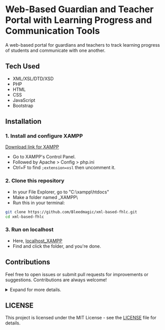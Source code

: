 # Web-Based Guardian and Teacher Portal with Learning Progress and Communication Tools

A web-based portal for guardians and teachers to track learning progress of students and communicate with one another.

## Tech Used

- XML/XSL/DTD/XSD
- PHP
- HTML
- CSS
- JavaScript
- Bootstrap

## Installation

### 1. Install and configure XAMPP

[Download link for XAMPP](https://www.apachefriends.org/download.html)

- Go to XAMPP's Control Panel.
- Followed by Apache > Config > php.ini
- Ctrl+F to find `;extension=xsl` then uncomment it.

### 2. Clone this repository

- In your File Explorer, go to "C:\xampp\htdocs"
- Make a folder named _XAMPP\
- Run this in your terminal:

```bash
git clone https://github.com/Bleedmagic/xml-based-fhlc.git
cd xml-based-fhlc
```

### 3. Run on localhost

- Here, [localhost_XAMPP](http://localhost/_XAMPP/)
- Find and click the folder, and you're done.

## Contributions

Feel free to open issues or submit pull requests for improvements or suggestions. Contributions are always welcome!

<details>

<summary>Expand for more details.</summary>

### How to Contribute (Step-by-Step)

#### Setting Up Git

Install Git: <https://git-scm.com/download/win>

#### Clone the Repository

`git clone https://github.com/Bleedmagic/xml-based-fhlc.git`

`cd xml-based-fhlc`

#### If Branches Are Already Established

`git fetch`

`git checkout feat-facade`

#### If Not, Create a New Branch

Ensure you're on the latest main branch:

`git checkout main`

`git pull origin main`

Make a branch, and give it a descriptive name based on your task:

`git checkout -b feat-username-task`

Publish your branch:

`git push -u origin feat-username-task`

---

#### Make Your Changes

- Edit the files you need.
- Save your work often.
- Avoid editing files others are working on unless necessary.

#### Add and Commit Your Changes

`git add .`

`git commit -m "Add: your change description"`

#### Pull Latest Changes from Main (Optional but Recommended)

  Before pushing, update your branch:

`git pull origin main`

#### Push Your Branch to GitHub

`git push --set-upstream origin feat-username-task` (For first time)

`git push` or `git pull` afterwards

#### Open a Pull Request

- Go to the repository on GitHub.
- Click the "Pull Requests" tab.
- Click "New Pull Request" and compare your branch with main.
- Add a clear title and description of your changes.
- Submit the pull request.

#### Wait for Review & Merge

- Another team member (or the team lead) will review and approve.
- Once approved, it’ll be merged into main.

#### To Update Branch (If Needed)

`git checkout feat-username-task`

`git pull origin main`

---

### Additional Stuff

<details>

<summary>Here are some answers to some questions.</summary>

#### **Note**

  Your local repo is the copy of the project on your own computer.

  A remote is a shared copy that lives online (e.g. <https://github.com/yourname/project.git>) and allows you and your team to collaborate.

`git push origin main`

- "Push my local main branch to the origin remote (usually GitHub)."

`git pull origin main`

- "Fetch and merge the latest changes from the remote main branch into my local one."

---

#### **Test a Pull Request**

```bash
git fetch origin
git checkout feat-username-task
git pull origin feat-username-task
```

#### **Syncing main After Merging on GitHub**

  After merging on the GitHub website:

```bash
git checkout main
git pull origin main             # Sync your local main with remote
```

---

#### **Keeping Your Branch Updated with Remote main**

```bash
git checkout feat-dashboard
git pull origin main            # This fetches + merges
git push origin feat-dashboard  # optional, if you want to push the updated branch
```

---

#### **Cleaning Up Before Switching Branches**

```bash
git restore .
git clean -fd
```

> [!WARNING]
> These commands are destructive, and you will lose any uncommitted or untracked work.

---

#### **Deleting a Branch**

```bash
git branch -d branch-name             # Delete local branch
git push origin -d branch-name        # Delete remote branch
```

---

#### **Stashing Changes**

```bash
git stash                            # Save uncommitted changes
git stash pop                        # Reapply stashed changes

# Additional for Stash Management

git stash list
git stash drop
```

---

#### **Undo all uncommitted changes in the whole project**

`git restore .`

#### **Undo staged changes but keep edits in working directory**

`git reset`

#### **Optional Safety Net**

`git branch backup-main main`

#### **Others**

```bash
git fetch origin             # Get latest remote changes (no merge)

git status             # Check current branch and changes
```

</details>

### Guidelines

- Make small, focused commits.
- Use clear, descriptive commit messages.
- Never push directly to main.
- Communicate if you're editing shared files.
- If unsure about Git commands, ask or check the included cheat sheet.

</details>

## LICENSE

This project is licensed under the MIT License - see the [LICENSE](LICENSE) file for details.
